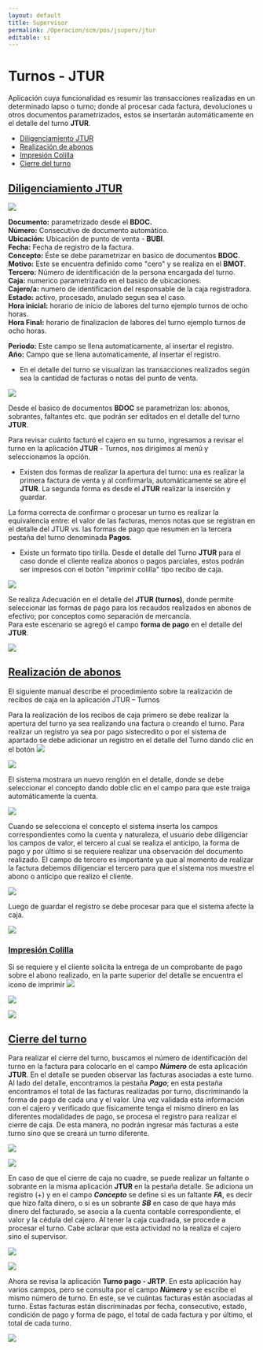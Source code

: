 ```yaml
---
layout: default
title: Supervisor
permalink: /Operacion/scm/pos/jsuperv/jtur
editable: si
---
```


# Turnos - JTUR

Aplicación cuya funcionalidad es resumir las transacciones realizadas en un determinado lapso o turno; donde al procesar cada factura, devoluciones u otros documentos parametrizados, estos se insertarán automáticamente en el detalle del turno **JTUR**.  

* [Diligenciamiento JTUR](http://docs.oasiscom.com/Operacion/scm/pos/jsuperv/jtur#diligenciamiento-jtur)   
* [Realización de abonos](http://docs.oasiscom.com/Operacion/scm/pos/jsuperv/jtur#realización-de-abonos)  
* [Impresión Colilla](http://docs.oasiscom.com/Operacion/scm/pos/jsuperv/jtur#impresión-colílla)  
* [Cierre del turno](http://docs.oasiscom.com/Operacion/scm/pos/jsuperv/jtur#cierre-del-turno)  



## [Diligenciamiento JTUR](http://docs.oasiscom.com/Operacion/scm/pos/jsuperv/jtur#diligenciamiento-jtur)  

![](jtur1.png)  

**Documento:** parametrizado desde el **BDOC.**  
**Número:** Consecutivo de documento automático.  
**Ubicación:** Ubicación de punto de venta - **BUBI**.  
**Fecha:** Fecha de registro de la factura.  
**Concepto:** Éste se debe parametrizar en basico de documentos **BDOC**.  
**Motivo:**  Este se encuentra definido como "cero" y se realiza en el **BMOT**.  
**Tercero:** Número de identificación de la persona encargada del turno.  
**Caja:** numerico parametrizado en el basico de ubicaciones.  
**Cajero/a:** numero de identificacion del responsable de la caja registradora.  
**Estado:** activo, procesado, anulado segun sea el caso.  
**Hora inicial:** horario de inicio de labores del turno ejemplo turnos de ocho horas.  
**Hora Final:** horario de finalizacion de labores del turno ejemplo turnos de ocho horas.  

**Periodo:** Este campo se llena automaticamente, al insertar el registro.  
**Año:** Campo que se llena automaticamente, al insertar el registro.   


* En el detalle del turno se visualizan las transacciones realizados según sea la cantidad de facturas o notas del punto de venta.  

![](jtur3.png)  

Desde el basico de documentos **BDOC** se parametrizan los: abonos, sobrantes, faltantes etc. que podrán ser editados en el detalle del turno **JTUR**.  


Para revisar cuánto facturó el cajero en su turno, ingresamos a revisar el turno en la aplicación **JTUR** - Turnos, nos dirigimos al menú y seleccionamos la opción.  


* Existen dos formas de realizar la apertura del turno: una es realizar la primera factura de venta y al confirmarla, automáticamente se abre el **JTUR**. La segunda forma es desde el **JTUR** realizar la inserción y guardar.  


La forma correcta de confirmar o procesar un turno es realizar la equivalencia entre: el valor de las facturas, menos notas que se registran en el detalle del JTUR vs. las formas de pago que resumen en la tercera pestaña del turno denominada **Pagos**.  



* Existe un formato tipo tirilla. Desde el detalle del Turno **JTUR** para el caso donde el cliente realiza abonos o pagos parciales, estos podrán ser impresos con el botón "imprimir colilla" tipo recibo de caja.  


![](jtur2.png)

Se realiza Adecuación en el detalle del **JTUR (turnos)**, donde permite seleccionar las formas de pago para los recaudos realizados en abonos de efectivo; por conceptos como separación de mercancía.  
Para este escenario se agregó el campo **forma de pago** en el detalle del **JTUR**.   

![](jtur5.png)  


## [Realización de abonos](http://docs.oasiscom.com/Operacion/scm/pos/jsuperv/jtur#realización-de-abonos)

El siguiente manual describe el procedimiento sobre la realización de recibos de caja en la aplicación JTUR – Turnos

Para la realización de los recibos de caja primero se debe realizar la apertura del turno ya sea realizando una factura o creando el turno. 
Para realizar un registro ya sea por pago sistecredito o por el sistema de apartado se debe adicionar un registro en el detalle del Turno dando clic en el botón ![](jturr.png)

![](jturr1.png)

El sistema mostrara un nuevo renglón en el detalle, donde se debe seleccionar el concepto dando doble clic en el campo para que este traiga automáticamente la cuenta. 

![](jturr2.png)

Cuando se selecciona el concepto el sistema inserta los campos correspondientes como la cuenta y naturaleza, el usuario debe diligenciar los campos de valor, el tercero al cual se realiza el anticipo, la forma de pago y por último si se requiere realizar una observación del documento realizado. El campo de tercero es importante ya que al momento de realizar la factura debemos diligenciar el tercero para que el sistema nos muestre el abono o anticipo que realizo el cliente. 

![](jturr3.png)

Luego de guardar el registro se debe procesar para que el sistema afecte la caja.

![](jturr4.png)

### [Impresión Colilla](http://docs.oasiscom.com/Operacion/scm/pos/jsuperv/jtur#impresión-colílla)

Si se requiere y el cliente solicita la entrega de un comprobante de pago sobre el abono realizado, en la parte superior del detalle se encuentra el icono de imprimir ![](jturr5.png)

![](jturr6.png)

![](jturr7.png)

## [Cierre del turno](http://docs.oasiscom.com/Operacion/scm/pos/jsuperv/jtur#cierre-del-turno)

Para realizar el cierre del turno, buscamos el número de identificación del turno en la factura para colocarlo en el campo **_Número_** de esta aplicación **JTUR**.  En el detalle se pueden observar las facturas asociadas a este turno. Al lado del detalle, encontramos la pestaña **_Pago_**; en esta pestaña encontramos el total de las facturas realizadas por turno, discriminando la forma de pago de cada una y el valor. Una vez validada esta información con el cajero y verificado que físicamente tenga el mismo dinero en las diferentes modalidades de pago, se procesa el registro para realizar el cierre de caja. De esta manera, no podrán ingresar más facturas a este turno sino que se creará un turno diferente.  

![](jtur6.png)  


![](jtur7.png)  



En caso de que el cierre de caja no cuadre, se puede realizar un faltante o sobrante en la misma aplicación **JTUR** en la pestaña detalle.  Se adiciona un registro (+) y en el campo **_Concepto_** se define si es un faltante **_FA_**, es decir que hizo falta dinero, o si es un sobrante **_SB_** en caso de que haya más dinero del facturado, se asocia a la cuenta contable correspondiente, el valor y la cédula del cajero.  Al tener la caja cuadrada, se procede a procesar el turno.  Cabe aclarar que esta actividad no la realiza el cajero sino el supervisor.



![](jtur8.png)  


![](jtur9.png)  


Ahora se revisa la aplicación **Turno pago - JRTP**.  En esta aplicación hay varios campos, pero se consulta por el campo **_Número_** y se escribe el mismo número de turno.  En este, se ve cuántas facturas están asociadas al turno.  Estas facturas están discriminadas por fecha, consecutivo, estado, condición de pago y forma de pago, el total de cada factura y por último, el total de cada turno. 


![](jtur10.png)



